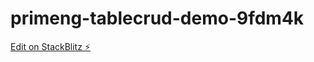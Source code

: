 # primeng-tablecrud-demo-9fdm4k

[Edit on StackBlitz ⚡️](https://stackblitz.com/edit/primeng-tablecrud-demo-9fdm4k)